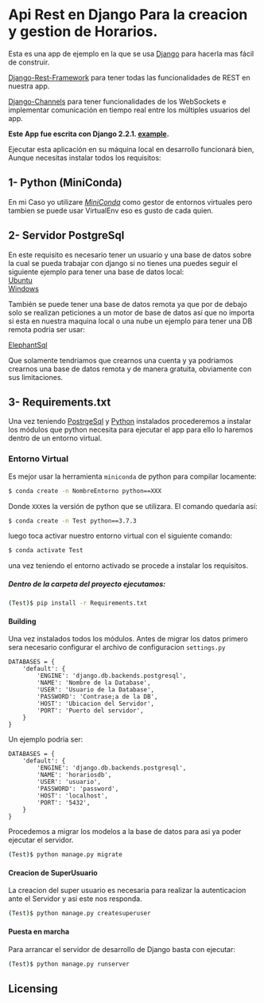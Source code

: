 # Api Rest en Django Para la creacion y gestion de Horarios.

Esta es una app de ejemplo en la que se usa
[Django](https://www.djangoproject.com/) para hacerla mas fácil de construir.

[Django-Rest-Framework](https://www.django-rest-framework.org/) para tener todas las funcionalidades de REST en nuestra app.

[Django-Channels](https://channels.readthedocs.io/en/latest/) para tener funcionalidades de los WebSockets e implementar comunicación en tiempo real entre los múltiples usuarios del app.

**Este App fue escrita con Django 2.2.1.
[example](https://gitlab.com/mareasperez7/horarios).**


Ejecutar esta aplicación en su máquina local en desarrollo funcionará
bien, Aunque necesitas instalar todos los requisitos:
## 1- Python (MiniConda)
En mi Caso yo utilizare [*MiniConda*](https://hcosta.github.io/instalardjango.com/) como gestor de entornos virtuales pero tambien se puede usar VirtualEnv eso es gusto de cada quien.  
## 2- Servidor PostgreSql
En este requisito es necesario tener un usuario y una base de datos sobre la cual se pueda trabajar con django si no tienes una puedes seguir el siguiente ejemplo para tener una base de datos local:
<br>
[Ubuntu](https://medium.com/crehana/creaci%C3%B3n-de-usuario-en-postgresql-10-4-y-ubuntu-18-04-9e80fe077f7e) 
<br>
[Windows](https://parzibyte.me/blog/2019/04/05/instalar-postgresql-11-windows/)
<br>

También se puede tener una base de datos remota ya que por de debajo solo se realizan peticiones a un motor de base de datos así que no importa si esta en nuestra maquina local o una nube un ejemplo para tener una DB remota podria ser usar:

[ElephantSql](https://www.elephantsql.com/) 

Que solamente tendriamos que crearnos una cuenta y ya podriamos crearnos una base de datos remota y de manera gratuita, obviamente con sus limitaciones.
## 3- Requirements.txt
Una vez teniendo [PostrgeSql](https://gitlab.com/mareasperez7/horarios/blob/master/README.md#3-requirementstxt) y [ Python](https://gitlab.com/mareasperez7/horarios/blob/master/README.md#1-python-miniconda) instalados procederemos a instalar los módulos que python necesita para ejecutar el app para ello lo haremos dentro de un entorno virtual.
### Entorno Virtual

  
Es mejor usar la herramienta `miniconda` de python para compilar locamente:

```sh
$ conda create -n NombreEntorno python==XXX
```
Donde `XXX`es la versión de python que se utilizara. El comando quedaría así:
```sh
$ conda create -n Test python==3.7.3
```
luego toca activar nuestro entorno virtual con el siguiente comando:
```sh
$ conda activate Test
```
una vez teniendo el entorno activado se procede a instalar los requisitos.
##### Dentro de la carpeta del proyecto ejecutamos:
```sh
(Test)$ pip install -r Requirements.txt
```
#### Building

Una vez instalados todos los módulos. 
Antes de migrar los datos primero sera necesario configurar el archivo de configuracion `settings.py`
```
DATABASES = {
    'default': {
        'ENGINE': 'django.db.backends.postgresql',
        'NAME': 'Nombre de la Database',
        'USER': 'Usuario de la Database',
        'PASSWORD': 'Contrase;a de la DB',
        'HOST': 'Ubicacion del Servidor',
        'PORT': 'Puerto del servidor',
    }
}
``` 
Un ejemplo podria ser:
```
DATABASES = {
    'default': {
        'ENGINE': 'django.db.backends.postgresql',
        'NAME': 'horariosdb',
        'USER': 'usuario',
        'PASSWORD': 'password',
        'HOST': 'localhost',
        'PORT': '5432',
    }
}
```
Procedemos a migrar los modelos a la base de datos para asi ya poder ejecutar el servidor.
```sh
(Test)$ python manage.py migrate
```
#### Creacion de SuperUsuario
La creacion del super usuario es necesaria para realizar la autenticacion ante el Servidor y asi este nos responda.
```sh
(Test)$ python manage.py createsuperuser
```

#### Puesta en marcha
Para arrancar el servidor de desarrollo de Django basta con ejecutar:
```sh
(Test)$ python manage.py runserver
```


## Licensing
